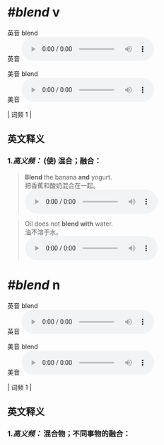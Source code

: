 # ***\#blend*** v
英音 blend  
英音
<audio src="./media/blend-B.aac" controls="controls"></audio>

美音 blend  
美音
<audio src="./media/blend.aac" controls="controls"></audio>



| 词频 1 |  

英文释义
---
### 1.*高义频：* **(使) 混合；融合：**  

 > **Blend** the banana **and** yogurt.   
 > 把香蕉和酸奶混合在一起。    
<audio src="./media/1-blend.aac" controls="controls"></audio>

 > Oil does not **blend with** water.  
 > 油不溶于水。    
<audio src="./media/2-blend.aac" controls="controls"></audio>


# ***\#blend*** n
英音 blend  
英音
<audio src="./media/blend-B.aac" controls="controls"></audio>

美音 blend  
美音
<audio src="./media/blend.aac" controls="controls"></audio>



| 词频 1 |  

英文释义
---
### 1.*高义频：* **混合物；不同事物的融合：**  


